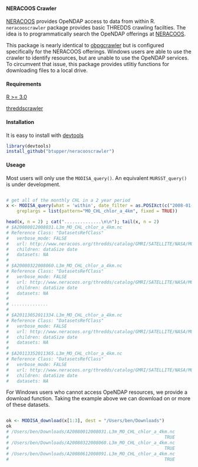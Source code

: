 #### NERACOOS Crawler

[NERACOOS](http://neracoos.org/) provides OpeNDAP access to data from within R.  `neracooscrawler` package provides basic THREDDS crawling facilties.  The idea is to programmatically search the OpeNDAP offerings at [NERACOOS](http://www.neracoos.org/thredds/catalog/GMRI/SATELLITE/NASA/catalog.html).  

This package is nearly identical to [obpgcrawler](https://github.com/btupper/obpgcrawler) but is configured specifically for the NERACOOS offerings.  Windows users are able to use the crawler to identify resources, but are unable to use the OpeNDAP services.  To circumvent that issue, this package provides utlitiy functions for downloading files to a local drive.

#### Requirements

[R >= 3.0](http://cran.r-project.org)

[threddscrawler](https://github.com/btupper/threddscrawler)

#### Installation

It is easy to install with [devtools](https://cran.r-project.org/web/packages/devtools/index.html)

```R
library(devtools)
install_github("btupper/neracooscrawler")
```

#### Useage

Most users will only use the `MODISA_query()`. An equivalent `MURSST_query()` is under development.

```r

# get all of the monthly CHL in a 2 year period
x <- MODISA_query(what = 'within', date_filter = as.POSIXct(c("2008-01-01", "2011-12-31")),
    greplargs = list(pattern="MO_CHL_chlor_a_4km", fixed = TRUE))

head(x, n = 2) ; cat("..............\n\n"); tail(x, n = 2)
# $A20080012008031.L3m_MO_CHL_chlor_a_4km.nc
# Reference Class: "DatasetsRefClass"
#   verbose_mode: FALSE
#   url: http://www.neracoos.org/thredds/catalog/GMRI/SATELLITE/NASA/MODISA_NESHELF/MODISA/L3SMI/2008/001/A20080012008031.L3m_MO_CHL_chlor_a_4km.nc
#   children: dataSize date
#   datasets: NA
# 
# $A20080322008060.L3m_MO_CHL_chlor_a_4km.nc
# Reference Class: "DatasetsRefClass"
#   verbose_mode: FALSE
#   url: http://www.neracoos.org/thredds/catalog/GMRI/SATELLITE/NASA/MODISA_NESHELF/MODISA/L3SMI/2008/032/A20080322008060.L3m_MO_CHL_chlor_a_4km.nc
#   children: dataSize date
#   datasets: NA
# 
# ..............
# 
# $A20113052011334.L3m_MO_CHL_chlor_a_4km.nc
# Reference Class: "DatasetsRefClass"
#   verbose_mode: FALSE
#   url: http://www.neracoos.org/thredds/catalog/GMRI/SATELLITE/NASA/MODISA_NESHELF/MODISA/L3SMI/2011/305/A20113052011334.L3m_MO_CHL_chlor_a_4km.nc
#   children: dataSize date
#   datasets: NA
# 
# $A20113352011365.L3m_MO_CHL_chlor_a_4km.nc
# Reference Class: "DatasetsRefClass"
#   verbose_mode: FALSE
#   url: http://www.neracoos.org/thredds/catalog/GMRI/SATELLITE/NASA/MODISA_NESHELF/MODISA/L3SMI/2011/335/A20113352011365.L3m_MO_CHL_chlor_a_4km.nc
#   children: dataSize date
#   datasets: NA
```

For Windows users who cannot access OpeNDAP resources, we provide a download function.  Taking the example above we can download on or more of these datasets.

```r

ok <- MODISA_download(x[1:3], dest = "/Users/ben/Downloads")
ok
# /Users/ben/Downloads/A20080012008031.L3m_MO_CHL_chlor_a_4km.nc 
#                                                           TRUE 
# /Users/ben/Downloads/A20080322008060.L3m_MO_CHL_chlor_a_4km.nc 
#                                                           TRUE 
# /Users/ben/Downloads/A20080612008091.L3m_MO_CHL_chlor_a_4km.nc 
#                                                           TRUE 
```

